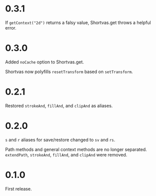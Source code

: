 # 0.3.1

If `getContext("2d")` returns a falsy value, Shortvas.get throws a helpful
error.

# 0.3.0

Added `noCache` option to Shortvas.get.

Shortvas now polyfills `resetTransform` based on `setTransform`.

# 0.2.1

Restored `strokeAnd`, `fillAnd`, and `clipAnd` as aliases.

# 0.2.0

`s` and `r` aliases for save/restore changed to `sv` and `rs`.

Path methods and general context methods are no longer separated. `extendPath`,
`strokeAnd`, `fillAnd`, and `clipAnd` were removed.

# 0.1.0

First release.
